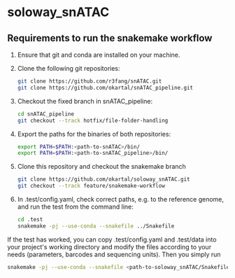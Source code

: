 # soloway_snATAC

## Requirements to run the snakemake workflow

1. Ensure that git and conda are installed on your machine.
2. Clone the following git repositories:

    ```sh
    git clone https://github.com/r3fang/snATAC.git
    git clone https://github.com/okartal/snATAC_pipeline.git
3. Checkout the fixed branch in snATAC_pipeline:

    ```sh
    cd snATAC_pipeline
    git checkout --track hotfix/file-folder-handling
4. Export the paths for the binaries of both repositories:

    ```sh
    export PATH=$PATH:<path-to-snATAC>/bin/
    export PATH=$PATH:<path-to-snATAC_pipeline>/bin/
5. Clone this repository and checkout the snakemake branch

    ```sh
    git clone https://github.com/okartal/soloway_snATAC.git
    git checkout --track feature/snakemake-workflow
6. In .test/config.yaml, check correct paths, e.g. to the reference genome, and run the test from the command line:

    ```sh
    cd .test
    snakemake -pj --use-conda --snakefile ../Snakefile

If the test has worked, you can copy .test/config.yaml and .test/data into your project's working directory and modify the files according to your needs (parameters, barcodes and sequencing units). Then you simply run

   ```sh
   snakemake -pj --use-conda --snakefile <path-to-soloway_snATAC/Snakefile>
